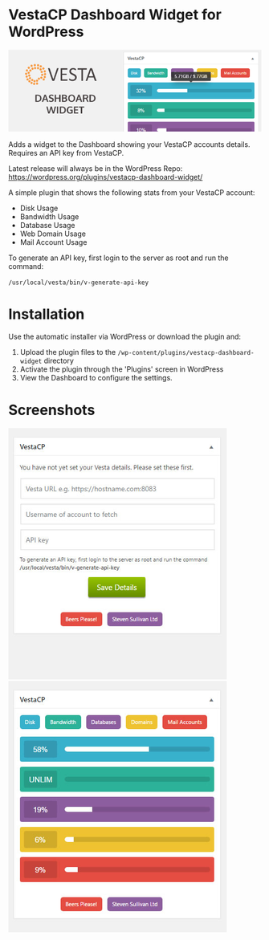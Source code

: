 # VestaCP Dashboard Widget for WordPress

![Alt text](banner-772x250.jpg)

Adds a widget to the Dashboard showing your VestaCP accounts details. Requires an API key from VestaCP.

Latest release will always be in the WordPress Repo: https://wordpress.org/plugins/vestacp-dashboard-widget/

A simple plugin that shows the following stats from your VestaCP account:

* Disk Usage
* Bandwidth Usage
* Database Usage
* Web Domain Usage
* Mail Account Usage

To generate an API key, first login to the server as root and run the command:

`/usr/local/vesta/bin/v-generate-api-key`

# Installation

Use the automatic installer via WordPress or download the plugin and:

1. Upload the plugin files to the `/wp-content/plugins/vestacp-dashboard-widget` directory
1. Activate the plugin through the 'Plugins' screen in WordPress
1. View the Dashboard to configure the settings.

# Screenshots

![Alt text](screenshot-1.jpg "The initial screen when you view your dashboard.")
![Alt text](screenshot-2.jpg "The view after you have entered the correct API settings.")
